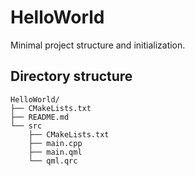 # HelloWorld

Minimal project structure and initialization.

## Directory structure

```
HelloWorld/
├── CMakeLists.txt
├── README.md
└── src
    ├── CMakeLists.txt
    ├── main.cpp
    ├── main.qml
    └── qml.qrc
```
